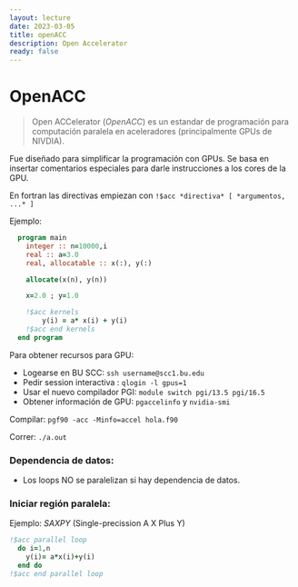 ```yaml
---
layout: lecture
date: 2023-03-05
title: openACC
description: Open Accelerator
ready: false
---
```



# OpenACC 

> Open ACCelerator (*OpenACC*) es un estandar de programación para computación paralela en aceleradores (principalmente GPUs de NIVDIA).

Fue diseñado para simplificar la programación con GPUs. Se basa en insertar comentarios especiales para darle instrucciones a los cores de la GPU.

En  fortran las directivas empiezan con `!$acc *directiva* [ *argumentos, ...* ]`

Ejemplo:

```fortran
  program main
    integer :: n=10000,i
    real :: a=3.0
    real, allocatable :: x(:), y(:)

    allocate(x(n), y(n))

    x=2.0 ; y=1.0

    !$acc kernels
        y(i) = a* x(i) + y(i)
    !$acc end kernels
  end program 
```
Para obtener recursos para GPU:

+ Logearse en BU SCC:  `ssh username@scc1.bu.edu`
+ Pedir session interactiva : `qlogin -l gpus=1`
+ Usar el nuevo compilador PGI: `module switch pgi/13.5 pgi/16.5`
+ Obtener información de GPU: ` pgaccelinfo `  y  `nvidia-smi`


Compilar: ` pgf90 -acc -Minfo=accel hola.f90 `

Correr: `./a.out`

### Dependencia de datos:

+ Los loops NO se paralelizan si hay dependencia de datos.


### Iniciar región paralela:

Ejemplo: *SAXPY* (Single-precission A X Plus Y)
```fortran
!$acc parallel loop
  do i=1,n
    y(i)= a*x(i)+y(i)
  end do
!$acc end parallel loop
```

